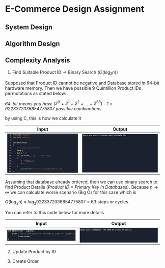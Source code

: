 # E-Commerce Design Assignment

## System Design

## Algorithm Design

## Complexity Analysis

1. Find Suitable Product ID -> Binary Search ($O(\log_{2} n)$)

Supposed that Product ID cannot be negative and Database stored in 64-bit hardware memory. Then we have possible 9 Quintillion Product IDs permutations as stated below:

*64-bit means you have ($2^0$ + $2^1$ + $2^2$ + ... + $2^{63}$) - 1 = 9223372036854775807 possible combinations*

by using C, this is how we calculate it

|                 **Input**                 |            **Output**             |
| :---------------------------------------: | :-------------------------------: |
| ![possible-ids](/assets/possible-ids.png) | ![output-1](/assets/output-1.png) |

Assuming that database already ordered, then we can use binary search to find Product Details (*Product ID = Primary Key in Databases*). Because ${n\to\infty}$ we can calculate worse scenario (Big O) for this case which is 

$O(\log_{2} n)$ = $log_{2} 9223372036854775807$ = 63 steps or cycles. 

You can refer to this code below for more details

|                 **Input**                 |            **Output**             |
| :---------------------------------------: | :-------------------------------: |
| ![possible-ids](/assets/binary-steps.png) | ![output-1](/assets/output-2.png) |

2. Update Product by ID

3. Create Order